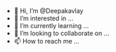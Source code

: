 - 👋 Hi, I’m @Deepakavlay
- 👀 I’m interested in ...
- 🌱 I’m currently learning ...
- 💞️ I’m looking to collaborate on ...
- 📫 How to reach me ...

<!---
Deepakavlay/Deepakavlay is a ✨ special ✨ repository because its `README.md` (this file) appears on your GitHub profile.
You can click the Preview link to take a look at your changes.
--->
